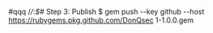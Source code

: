 #qqq
/*/*:_$_# Step 3: Publish
$ gem push --key github --host https://rubygems.pkg.github.com/DonQsec 1-1.0.0.gem

